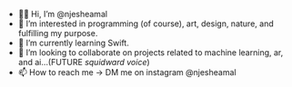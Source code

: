 - 👋🏾 Hi, I’m @njesheamal
- 👀 I’m interested in programming (of course), art, design, nature, and fulfilling my purpose.
- 🌱 I’m currently learning Swift.
- 💞️ I’m looking to collaborate on projects related to machine learning, ar, and ai...(FUTURE *squidward voice*)
- 📫 How to reach me -> DM me on instagram @njesheamal

<!---
njesheamal/njesheamal is a ✨ special ✨ repository because its `README.md` (this file) appears on your GitHub profile.
You can click the Preview link to take a look at your changes.
--->
